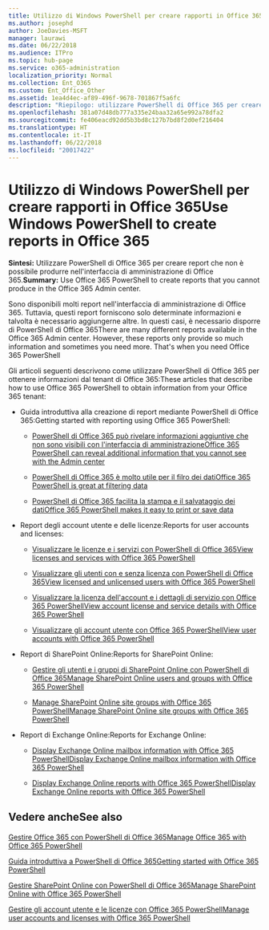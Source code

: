 ```yaml
---
title: Utilizzo di Windows PowerShell per creare rapporti in Office 365
ms.author: josephd
author: JoeDavies-MSFT
manager: laurawi
ms.date: 06/22/2018
ms.audience: ITPro
ms.topic: hub-page
ms.service: o365-administration
localization_priority: Normal
ms.collection: Ent_O365
ms.custom: Ent_Office_Other
ms.assetid: 1ea4d4ec-af89-496f-9678-701867f5a6fc
description: "Riepilogo: utilizzare PowerShell di Office 365 per creare report che non è possibile produrre nell'interfaccia di amministrazione di Office 365."
ms.openlocfilehash: 381a07d48db777a335e24baa32a65e992a78dfa2
ms.sourcegitcommit: fe406eacd92dd5b3bd8c127b7bd8f2d0ef216404
ms.translationtype: HT
ms.contentlocale: it-IT
ms.lasthandoff: 06/22/2018
ms.locfileid: "20017422"
---
```

# <a name="use-windows-powershell-to-create-reports-in-office-365"></a><span data-ttu-id="9bacf-103">Utilizzo di Windows PowerShell per creare rapporti in Office 365</span><span class="sxs-lookup"><span data-stu-id="9bacf-103">Use Windows PowerShell to create reports in Office 365</span></span>

 <span data-ttu-id="9bacf-104">**Sintesi:** Utilizzare PowerShell di Office 365 per creare report che non è possibile produrre nell'interfaccia di amministrazione di Office 365.</span><span class="sxs-lookup"><span data-stu-id="9bacf-104">**Summary:** Use Office 365 PowerShell to create reports that you cannot produce in the Office 365 Admin center.</span></span>
  
<span data-ttu-id="9bacf-p101">Sono disponibili molti report nell'interfaccia di amministrazione di Office 365. Tuttavia, questi report forniscono solo determinate informazioni e talvolta è necessario aggiungerne altre. In questi casi, è necessario disporre di PowerShell di Office 365</span><span class="sxs-lookup"><span data-stu-id="9bacf-p101">There are many different reports available in the Office 365 Admin center. However, these reports only provide so much information and sometimes you need more. That's when you need Office 365 PowerShell</span></span>
  
<span data-ttu-id="9bacf-108">Gli articoli seguenti descrivono come utilizzare PowerShell di Office 365 per ottenere informazioni dal tenant di Office 365:</span><span class="sxs-lookup"><span data-stu-id="9bacf-108">These articles that describe how to use Office 365 PowerShell to obtain information from your Office 365 tenant:</span></span>
  
- <span data-ttu-id="9bacf-109">Guida introduttiva alla creazione di report mediante PowerShell di Office 365:</span><span class="sxs-lookup"><span data-stu-id="9bacf-109">Getting started with reporting using Office 365 PowerShell:</span></span>
    
  - [<span data-ttu-id="9bacf-110">PowerShell di Office 365 può rivelare informazioni aggiuntive che non sono visibili con l'interfaccia di amministrazione</span><span class="sxs-lookup"><span data-stu-id="9bacf-110">Office 365 PowerShell can reveal additional information that you cannot see with the Admin center</span></span>](https://technet.microsoft.com/library/dn568034.aspx#reveal)
    
  - [<span data-ttu-id="9bacf-111">PowerShell di Office 365 è molto utile per il filro dei dati</span><span class="sxs-lookup"><span data-stu-id="9bacf-111">Office 365 PowerShell is great at filtering data</span></span>](https://technet.microsoft.com/library/dn568034.aspx#filter)
    
  - [<span data-ttu-id="9bacf-112">PowerShell di Office 365 facilita la stampa e il salvataggio dei dati</span><span class="sxs-lookup"><span data-stu-id="9bacf-112">Office 365 PowerShell makes it easy to print or save data</span></span>](https://technet.microsoft.com/library/dn568034.aspx#printsave)
    
- <span data-ttu-id="9bacf-113">Report degli account utente e delle licenze:</span><span class="sxs-lookup"><span data-stu-id="9bacf-113">Reports for user accounts and licenses:</span></span>
    
  - [<span data-ttu-id="9bacf-114">Visualizzare le licenze e i servizi con PowerShell di Office 365</span><span class="sxs-lookup"><span data-stu-id="9bacf-114">View licenses and services with Office 365 PowerShell</span></span>](view-licenses-and-services-with-office-365-powershell.md)
    
  - [<span data-ttu-id="9bacf-115">Visualizzare gli utenti con e senza licenza con PowerShell di Office 365</span><span class="sxs-lookup"><span data-stu-id="9bacf-115">View licensed and unlicensed users with Office 365 PowerShell</span></span>](view-licensed-and-unlicensed-users-with-office-365-powershell.md)
    
  - [<span data-ttu-id="9bacf-116">Visualizzare la licenza dell'account e i dettagli di servizio con Office 365 PowerShell</span><span class="sxs-lookup"><span data-stu-id="9bacf-116">View account license and service details with Office 365 PowerShell</span></span>](view-account-license-and-service-details-with-office-365-powershell.md)
    
  - [<span data-ttu-id="9bacf-117">Visualizzare gli account utente con Office 365 PowerShell</span><span class="sxs-lookup"><span data-stu-id="9bacf-117">View user accounts with Office 365 PowerShell</span></span>](view-user-accounts-with-office-365-powershell.md)
    
- <span data-ttu-id="9bacf-118">Report di SharePoint Online:</span><span class="sxs-lookup"><span data-stu-id="9bacf-118">Reports for SharePoint Online:</span></span>
    
  - [<span data-ttu-id="9bacf-119">Gestire gli utenti e i gruppi di SharePoint Online con PowerShell di Office 365</span><span class="sxs-lookup"><span data-stu-id="9bacf-119">Manage SharePoint Online users and groups with Office 365 PowerShell</span></span>](http://technet.microsoft.com/library/9680af2e-a965-4e62-92ee-da72105c7800.aspx)
    
  - [<span data-ttu-id="9bacf-120">Manage SharePoint Online site groups with Office 365 PowerShell</span><span class="sxs-lookup"><span data-stu-id="9bacf-120">Manage SharePoint Online site groups with Office 365 PowerShell</span></span>](http://technet.microsoft.com/library/122f4099-c78d-4cce-bab0-4343b04596ae.aspx)
    
- <span data-ttu-id="9bacf-121">Report di Exchange Online:</span><span class="sxs-lookup"><span data-stu-id="9bacf-121">Reports for Exchange Online:</span></span>
    
  - [<span data-ttu-id="9bacf-122">Display Exchange Online mailbox information with Office 365 PowerShell</span><span class="sxs-lookup"><span data-stu-id="9bacf-122">Display Exchange Online mailbox information with Office 365 PowerShell</span></span>](http://technet.microsoft.com/library/13843002-56ca-4b75-81c5-84386522b01b.aspx)
    
  - [<span data-ttu-id="9bacf-123">Display Exchange Online reports with Office 365 PowerShell</span><span class="sxs-lookup"><span data-stu-id="9bacf-123">Display Exchange Online reports with Office 365 PowerShell</span></span>](http://technet.microsoft.com/library/4873a063-9fc4-4ed9-826a-6e935fef61d4.aspx)
    
## <a name="see-also"></a><span data-ttu-id="9bacf-124">Vedere anche</span><span class="sxs-lookup"><span data-stu-id="9bacf-124">See also</span></span>

#### 

[<span data-ttu-id="9bacf-125">Gestire Office 365 con PowerShell di Office 365</span><span class="sxs-lookup"><span data-stu-id="9bacf-125">Manage Office 365 with Office 365 PowerShell</span></span>](manage-office-365-with-office-365-powershell.md)
  
[<span data-ttu-id="9bacf-126">Guida introduttiva a PowerShell di Office 365</span><span class="sxs-lookup"><span data-stu-id="9bacf-126">Getting started with Office 365 PowerShell</span></span>](getting-started-with-office-365-powershell.md)
  
[<span data-ttu-id="9bacf-127">Gestire SharePoint Online con PowerShell di Office 365</span><span class="sxs-lookup"><span data-stu-id="9bacf-127">Manage SharePoint Online with Office 365 PowerShell</span></span>](manage-sharepoint-online-with-office-365-powershell.md)
  
[<span data-ttu-id="9bacf-128">Gestire gli account utente e le licenze con Office 365 PowerShell</span><span class="sxs-lookup"><span data-stu-id="9bacf-128">Manage user accounts and licenses with Office 365 PowerShell</span></span>](manage-user-accounts-and-licenses-with-office-365-powershell.md)
  
